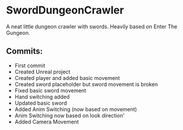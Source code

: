 # SwordDungeonCrawler
A neat little dungeon crawler with swords. Heavily based on Enter The Gungeon.

## Commits:
* First commit
* Created Unreal project
* Created player and added basic movement
* Created sword placeholder but sword movement is broken
* Fixed basic sword movement
* Hand switching added
* Updated basic sword
* Added Anim Switching (now based on movement)
* Anim Switching now based on look direction'
* Added Camera Movement